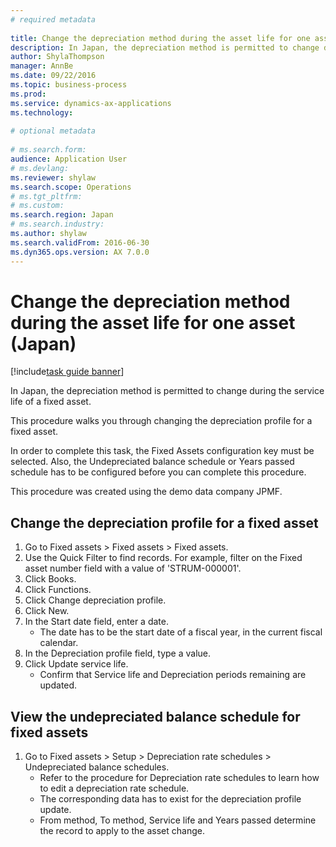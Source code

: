 ```yaml
--- 
# required metadata 
 
title: Change the depreciation method during the asset life for one asset (Japan)
description: In Japan, the depreciation method is permitted to change during the service life of a fixed asset. 
author: ShylaThompson
manager: AnnBe 
ms.date: 09/22/2016
ms.topic: business-process 
ms.prod:  
ms.service: dynamics-ax-applications 
ms.technology:  
 
# optional metadata 
 
# ms.search.form:   
audience: Application User 
# ms.devlang:  
ms.reviewer: shylaw
ms.search.scope: Operations 
# ms.tgt_pltfrm:  
# ms.custom:  
ms.search.region: Japan
# ms.search.industry: 
ms.author: shylaw
ms.search.validFrom: 2016-06-30 
ms.dyn365.ops.version: AX 7.0.0 
---
```

# Change the depreciation method during the asset life for one asset (Japan)

[!include[task guide banner](../../includes/task-guide-banner.md)]

In Japan, the depreciation method is permitted to change during the service life of a fixed asset.



This procedure walks you through changing the depreciation profile for a fixed asset.



In order to complete this task, the Fixed Assets configuration key must be selected. Also, the Undepreciated balance schedule or Years passed schedule has to be configured before you can complete this procedure.



This procedure was created using the demo data company JPMF.


## Change the depreciation profile for a fixed asset
1. Go to Fixed assets > Fixed assets > Fixed assets.
2. Use the Quick Filter to find records. For example, filter on the Fixed asset number field with a value of 'STRUM-000001'.
3. Click Books.
4. Click Functions.
5. Click Change depreciation profile.
6. Click New.
7. In the Start date field, enter a date.
    * The date has to be the start date of a fiscal year, in the current fiscal calendar.  
8. In the Depreciation profile field, type a value.
9. Click Update service life.
    * Confirm that Service life and Depreciation periods remaining are updated.  

## View the undepreciated balance schedule for fixed assets
1. Go to Fixed assets > Setup > Depreciation rate schedules > Undepreciated balance schedules.
    * Refer to the procedure for Depreciation rate schedules to learn how to edit a depreciation rate schedule.  
    * The corresponding data has to exist for the depreciation profile update.  
    * From method, To method, Service life and Years passed determine the record to apply to the asset change.  

